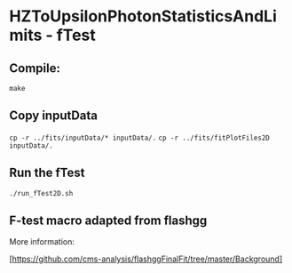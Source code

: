 # HZToUpsilonPhotonStatisticsAndLimits - fTest

## Compile:

```make```

## Copy inputData

```cp -r ../fits/inputData/* inputData/.```
```cp -r ../fits/fitPlotFiles2D inputData/.```

## Run the fTest

```./run_fTest2D.sh```



## F-test macro adapted from flashgg
More information:

[https://github.com/cms-analysis/flashggFinalFit/tree/master/Background]



  